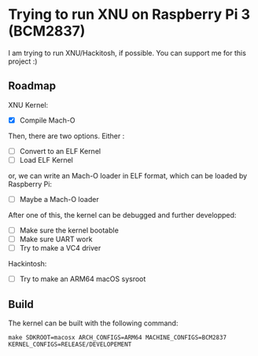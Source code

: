 # Trying to run XNU on Raspberry Pi 3 (BCM2837)

I am trying to run XNU/Hackitosh, if possible. You can support me for this project :)

## Roadmap

XNU Kernel:

- [x] Compile Mach-O

Then, there are two options. Either :

- [ ] Convert to an ELF Kernel
- [ ] Load ELF Kernel

or, we can write an Mach-O loader in ELF format, which can be loaded by Raspberry Pi:

- [ ] Maybe a Mach-O loader

After one of this, the kernel can be debugged and further developped:

- [ ] Make sure the kernel bootable
- [ ] Make sure UART work
- [ ] Try to make a VC4 driver

Hackintosh:

- [ ] Try to make an ARM64 macOS sysroot

## Build

The kernel can be built with the following command:

```
make SDKROOT=macosx ARCH_CONFIGS=ARM64 MACHINE_CONFIGS=BCM2837 KERNEL_CONFIGS=RELEASE/DEVELOPEMENT
```
